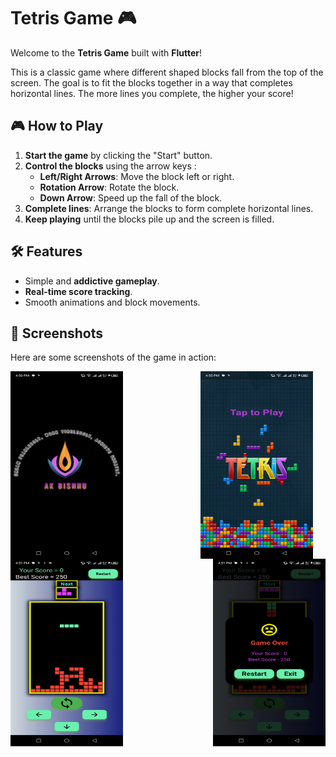 # Tetris Game 🎮

Welcome to the **Tetris Game** built with **Flutter**!

This is a classic game where different shaped blocks fall from the top of the screen. The goal is to fit the blocks together in a way that completes horizontal lines. The more lines you complete, the higher your score!

## 🎮 How to Play
1. **Start the game** by clicking the "Start" button.
2. **Control the blocks** using the arrow keys :
   - **Left/Right Arrows**: Move the block left or right.
   - **Rotation Arrow**: Rotate the block.
   - **Down Arrow**: Speed up the fall of the block.
3. **Complete lines**: Arrange the blocks to form complete horizontal lines.
4. **Keep playing** until the blocks pile up and the screen is filled.

## 🛠️ Features
- Simple and **addictive gameplay**.
- **Real-time score tracking**.
- Smooth animations and block movements.

## 📱 Screenshots
Here are some screenshots of the game in action:

<div style="display: flex; justify-content: space-between; align-items: center; flex-wrap: wrap;">
  <img src="https://raw.githubusercontent.com/AK-Bishnu/Flutter-Projects/main/Tetris%20Game/Screenshot_20250203-165014.jpg" width="180" height="300" style="margin-right: 20px;">
  <img src="https://raw.githubusercontent.com/AK-Bishnu/Flutter-Projects/main/Tetris%20Game/Screenshot_20250203-165021.jpg" width="180" height="300" style="margin-right: 20px;">
  <img src="https://raw.githubusercontent.com/AK-Bishnu/Flutter-Projects/main/Tetris%20Game/Screenshot_20250203-165129.jpg" width="180" height="300" style="margin-right: 20px;">
  <img src="https://raw.githubusercontent.com/AK-Bishnu/Flutter-Projects/main/Tetris%20Game/Screenshot_20250203-165149.jpg" width="180" height="300">
</div>

